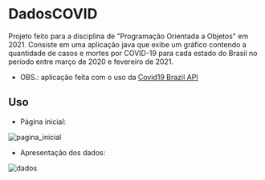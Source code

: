 # DadosCOVID
Projeto feito para a disciplina de "Programação Orientada a Objetos" em 2021. Consiste em uma aplicação java que exibe um gráfico contendo a quantidade de casos e mortes por COVID-19 para cada estado do Brasil no período entre março de 2020 e fevereiro de 2021.

- OBS.: aplicação feita com o uso da [Covid19 Brazil API](https://covid19-brazil-api.vercel.app/)

## Uso
- Página inicial:

![pagina_inicial](https://user-images.githubusercontent.com/39635299/236494998-8703337b-6565-4b56-a45b-f9042b3ab76f.png)



- Apresentação dos dados:

![dados](https://user-images.githubusercontent.com/39635299/236495196-8674cb4f-0147-4548-b27d-04d90eb3816c.png)
